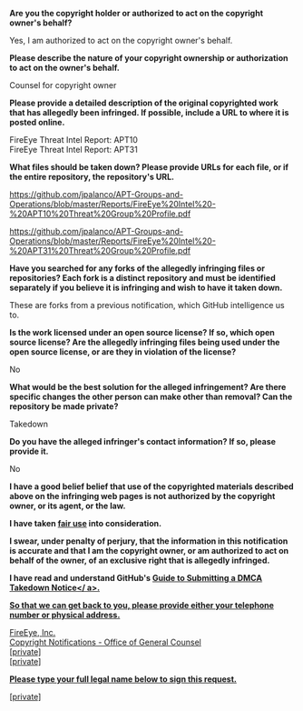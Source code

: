 **Are you the copyright holder or authorized to act on the copyright owner's behalf?**

Yes, I am authorized to act on the copyright owner's behalf.

**Please describe the nature of your copyright ownership or authorization to act on the owner's behalf.**

Counsel for copyright owner

**Please provide a detailed description of the original copyrighted work that has allegedly been infringed. If possible, include a URL to where it is posted online.**

FireEye Threat Intel Report: APT10  
FireEye Threat Intel Report: APT31

**What files should be taken down? Please provide URLs for each file, or if the entire repository, the repository's URL.**

https://github.com/jpalanco/APT-Groups-and-Operations/blob/master/Reports/FireEye%20Intel%20-%20APT10%20Threat%20Group%20Profile.pdf

https://github.com/jpalanco/APT-Groups-and-Operations/blob/master/Reports/FireEye%20Intel%20-%20APT31%20Threat%20Group%20Profile.pdf

**Have you searched for any forks of the allegedly infringing files or repositories? Each fork is a distinct repository and must be identified separately if you believe it is infringing and wish to have it taken down.**

These are forks from a previous notification, which GitHub intelligence us to.

**Is the work licensed under an open source license? If so, which open source license? Are the allegedly infringing files being used under the open source license, or are they in violation of the license?**

No

**What would be the best solution for the alleged infringement? Are there specific changes the other person can make other than removal? Can the repository be made private?**

Takedown

**Do you have the alleged infringer's contact information? If so, please provide it.**

No

**I have a good belief belief that use of the copyrighted materials described above on the infringing web pages is not authorized by the copyright owner, or its agent, or the law.**

**I have taken <a href=" https://www.lumendatabase.org/topics/22">fair use</a> into consideration.**

**I swear, under penalty of perjury, that the information in this notification is accurate and that I am the copyright owner, or am authorized to act on behalf of the owner, of an exclusive right that is allegedly infringed.**

**I have read and understand GitHub's <a href=" https://help.github.com/articles/guide-to-submitting-a-dmca-takedown-notice/">Guide to Submitting a DMCA Takedown Notice</ a>.**

**So that we can get back to you, please provide either your telephone number or physical address.**

FireEye, Inc.  
Copyright Notifications - Office of General Counsel  
[private]  
[private]

**Please type your full legal name below to sign this request.**

[private]

